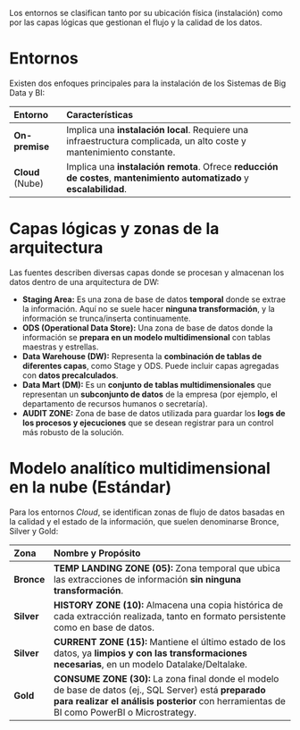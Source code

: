 Los entornos se clasifican tanto por su ubicación física (instalación) como por las capas lógicas que gestionan el flujo y la calidad de los datos.

# Entornos

Existen dos enfoques principales para la instalación de los Sistemas de Big Data y BI:

| Entorno | Características |
| :--- | :--- |
| **On-premise** | Implica una **instalación local**. Requiere una infraestructura complicada, un alto coste y mantenimiento constante. |
| **Cloud** (Nube) | Implica una **instalación remota**. Ofrece **reducción de costes**, **mantenimiento automatizado** y **escalabilidad**. |

# Capas lógicas y zonas de la arquitectura

Las fuentes describen diversas capas donde se procesan y almacenan los datos dentro de una arquitectura de DW:

*   **Staging Area:** Es una zona de base de datos **temporal** donde se extrae la información. Aquí no se suele hacer **ninguna transformación**, y la información se trunca/inserta continuamente.
*   **ODS (Operational Data Store):** Una zona de base de datos donde la información se **prepara en un modelo multidimensional** con tablas maestras y estrellas.
*   **Data Warehouse (DW):** Representa la **combinación de tablas de diferentes capas**, como Stage y ODS. Puede incluir capas agregadas con **datos precalculados**.
*   **Data Mart (DM):** Es un **conjunto de tablas multidimensionales** que representan un **subconjunto de datos** de la empresa (por ejemplo, el departamento de recursos humanos o secretaría).
*   **AUDIT ZONE:** Zona de base de datos utilizada para guardar los **logs de los procesos y ejecuciones** que se desean registrar para un control más robusto de la solución.

# Modelo analítico multidimensional en la nube (Estándar)

Para los entornos *Cloud*, se identifican zonas de flujo de datos basadas en la calidad y el estado de la información, que suelen denominarse Bronce, Silver y Gold:

| Zona | Nombre y Propósito |
| :--- | :--- |
| **Bronce** | **TEMP LANDING ZONE (05):** Zona temporal que ubica las extracciones de información **sin ninguna transformación**. |
| **Silver** | **HISTORY ZONE (10):** Almacena una copia histórica de cada extracción realizada, tanto en formato persistente como en base de datos. |
| **Silver** | **CURRENT ZONE (15):** Mantiene el último estado de los datos, ya **limpios y con las transformaciones necesarias**, en un modelo Datalake/Deltalake. |
| **Gold** | **CONSUME ZONE (30):** La zona final donde el modelo de base de datos (ej., SQL Server) está **preparado para realizar el análisis posterior** con herramientas de BI como PowerBI o Microstrategy. |